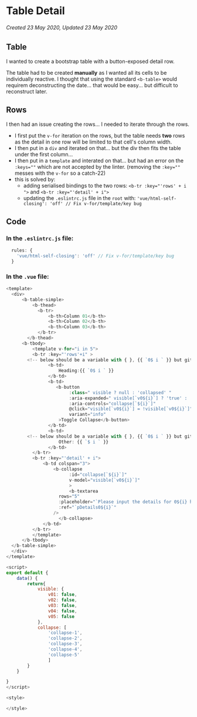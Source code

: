 # Table Detail

###### Created 23 May 2020, Updated 23 May 2020

## Table

I wanted to create a bootstrap table with a button-exposed detail row.

The table had to be created **manually** as I wanted all its cells to be individually reactive.
I thought that using the standard `<b-table>` would requirem deconstructing the date... that would be easy... but difficult to reconstruct later.

## Rows

I then had an issue creating the rows... I needed to iterate through the rows.

- I first put the `v-for` iteration on the rows, but the table needs **two** rows as the detail in one row will be limited to that cell's column width.
- I then put in a `div` and iterated on that... but the div then fits the table under the first column...
- I then put in a `template` and interated on that... but had an error on the `:keys=""` which are not accepted by the linter. (removing the `:key=""` messes with the `v-for` so a catch-22)
- this is solved by:
  - adding serialised bindings to the two rows: `<b-tr :key="'rows' + i ">` and `<b-tr :key="'detail' + i">`
  - updating the `.eslintrc.js` file in the `root` with: `'vue/html-self-closing': 'off' // Fix v-for/template/key bug`

## Code

### In the `.eslintrc.js` file:

```javascript
  rules: {
    'vue/html-self-closing': 'off' // Fix v-for/template/key bug
  }
```

### In the `.vue` file:

```javascript
<template>
  <div>
      <b-table-simple>
          <b-thead>
            <b-tr>
                <b-th>Column 01</b-th>
                <b-th>Column 02</b-th>
                <b-th>Column 03</b-th>
            </b-tr>
        </b-thead>
      <b-tbody>
          <template v-for="i in 5">
          <b-tr :key="'rows'+i" >
        <!-- below should be a variable with { }, {{ `0$ i ` }} but github does not like it-->
                <b-td>
                    Heading:{{ `0$ i ` }}
                </b-td>
                <b-td>
                   <b-button
                        :class=" visible ? null : 'collapsed' "
                        :aria-expanded=" visible[`v0${i}`] ? 'true' : 'false' "
                        :aria-controls="collapse[`${i}`]"
                        @click="visible[`v0${i}`] = !visible[`v0${i}`]"
                        variant="info"
                    >Toggle Collapse</b-button>
                </b-td>
                <b-td>
        <!-- below should be a variable with { }, {{ `0$ i ` }} but github does not like it-->
                    Other: {{ `$ i ` }}
                </b-td>
          </b-tr>
          <b-tr :key="'detail' + i">
              <b-td colspan="3">
                  <b-collapse
                        :id="collapse[`${i}`]"
                        v-model="visible[`v0${i}`]"
                        >
                        <b-textarea
                    rows="5"
                    :placeholder="`Please input the details for 0${i} here`"
                    :ref="`pDetails0${i}`"
                  />
                    </b-collapse>
              </b-td>
          </b-tr>
          </template>
      </b-tbody>
  </b-table-simple>
  </div>
</template>

<script>
export default {
    data() {
        return{
            visible: {
                v01: false,
                v02: false,
                v03: false,
                v04: false,
                v05: false
            },
            collapse: [
                'collapse-1',
                'collapse-2',
                'collapse-3',
                'collapse-4',
                'collapse-5'
                ]
        }
    }

}
</script>

<style>

</style>
```
